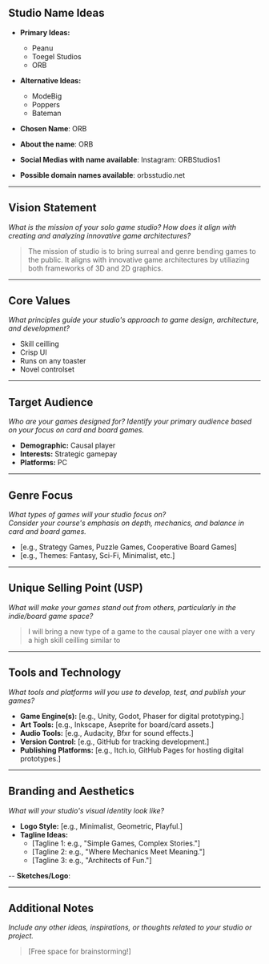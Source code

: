 ## Studio Name Ideas
- **Primary Ideas:**
  - Peanu
  - Toegel Studios
  - ORB
- **Alternative Ideas:**
  - ModeBig
  - Poppers
  - Bateman

- **Chosen Name**: ORB
- **About the name**: ORB
- **Social Medias with name available**: Instagram: ORBStudios1
- **Possible domain names available**: orbsstudio.net

---

## Vision Statement
*What is the mission of your solo game studio? How does it align with creating and analyzing innovative game architectures?*

> The mission of studio is to bring surreal and genre bending games to the public. It aligns with innovative game architectures by utiliazing both frameworks of 3D and 2D graphics.

---

## Core Values
*What principles guide your studio's approach to game design, architecture, and development?*

- Skill ceilling
- Crisp UI
- Runs on any toaster
- Novel controlset

---

## Target Audience
*Who are your games designed for? Identify your primary audience based on your focus on card and board games.*

- **Demographic:** Causal player
- **Interests:** Strategic gamepay
- **Platforms:** PC

---

## Genre Focus
*What types of games will your studio focus on?*  
*Consider your course's emphasis on depth, mechanics, and balance in card and board games.*

- [e.g., Strategy Games, Puzzle Games, Cooperative Board Games]
- [e.g., Themes: Fantasy, Sci-Fi, Minimalist, etc.]

---

## Unique Selling Point (USP)
*What will make your games stand out from others, particularly in the indie/board game space?*

> I will bring a new type of a game to the causal player one with a very a high skill ceilling similar to   

---

## Tools and Technology
*What tools and platforms will you use to develop, test, and publish your games?*

- **Game Engine(s):** [e.g., Unity, Godot, Phaser for digital prototyping.]
- **Art Tools:** [e.g., Inkscape, Aseprite for board/card assets.]
- **Audio Tools:** [e.g., Audacity, Bfxr for sound effects.]
- **Version Control:** [e.g., GitHub for tracking development.]
- **Publishing Platforms:** [e.g., Itch.io, GitHub Pages for hosting digital prototypes.]

---

## Branding and Aesthetics
*What will your studio's visual identity look like?*

- **Logo Style:** [e.g., Minimalist, Geometric, Playful.]
- **Tagline Ideas:** 
  - [Tagline 1: e.g., "Simple Games, Complex Stories."]
  - [Tagline 2: e.g., "Where Mechanics Meet Meaning."]
  - [Tagline 3: e.g., "Architects of Fun."]

-- **Sketches/Logo**:

---

## Additional Notes
*Include any other ideas, inspirations, or thoughts related to your studio or project.*

> [Free space for brainstorming!]

